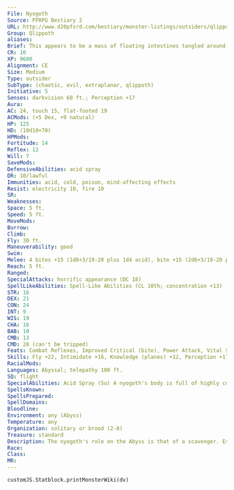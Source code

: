```yaml
---
File: Nyogoth
Source: PFRPG Bestiary 2
URL: http://www.d20pfsrd.com/bestiary/monster-listings/outsiders/qlippoth/qlippoth-nyogoth
Group: Qlippoth
aliases: 
Brief: This appears to be a mass of floating intestines tangled around a fanged mouth-the tips of its coils also end in toothy maws.
CR: 10
XP: 9600
Alignment: CE
Size: Medium
Type: outsider
SubType: (chaotic, evil, extraplanar, qlippoth)
Initiative: 5
Senses: darkvision 60 ft.; Perception +17
Aura: 
AC: 24, touch 15, flat-footed 19
ACMods: (+5 Dex, +9 natural)
HP: 125
HD: (10d10+70)
HPMods: 
Fortitude: 14
Reflex: 12
Will: 7
SaveMods: 
DefensiveAbilities: acid spray
DR: 10/lawful
Immunities: acid, cold, poison, mind-affecting effects
Resist: electricity 10, fire 10
SR: 
Weaknesses: 
Space: 5 ft.
Speed: 5 ft.
MoveMods: 
Burrow: 
Climb: 
Fly: 30 ft.
Maneuverability: good
Swim: 
Melee: 4 bites +15 (1d6+3/19-20 plus 1d4 acid), bite +15 (2d6+3/19-20 plus 1d4 acid)
Reach: 5 ft.
Ranged: 
SpecialAttacks: horrific appearance (DC 18)
SpellLikeAbilities: Spell-Like Abilities (CL 10th; concentration +13)   At Will-acid arrow   7/day-fear (DC 17), protection from law   1/day-acid fog, dimension door
STR: 16
DEX: 21
CON: 24
INT: 9
WIS: 19
CHA: 16
BAB: 10
CMB: 13
CMD: 28 (can't be tripped)
Feats: Combat Reflexes, Improved Critical (bite), Power Attack, Vital Strike, Weapon Finesse
Skills: Fly +22, Intimidate +16, Knowledge (planes) +12, Perception +17, Stealth +18
RacialMods: 
Languages: Abyssal; telepathy 100 ft.
SQ: flight
SpecialAbilities: Acid Spray (Su) A nyogoth's body is full of highly corrosive digestive fluid. Every time a nyogoth is damaged by a piercing or slashing weapon, all creatures adjacent to the nyogoth take 1d6 points of acid damage (2d6 acid damage if the attack is a critical hit).  Horrific Appearance (Su) Creatures that succumb to a nyogoth's horrific appearance become nauseated for 1d8 rounds.
SpellsKnown: 
SpellsPrepared: 
SpellDomains: 
Bloodline: 
Environment: any (Abyss)
Temperature: any
Organization: solitary or brood (2-8)
Treasure: standard
Description: The nyogoth's role on the Abyss is that of a scavenger. Essentially mobile clumps of buoyant intestines, these writhing creatures squirt through the air in convulsive movements like an octopus gliding through water, and are constantly on the search for anything smaller than one of their many mouths (either the relatively small ones that pinch and gasp at the tips of their intestinal limbs or the larger gaping one at their cores). They can subsist on the waste and filth left behind by other denizens of the Abyss, but particularly enjoy feeding on still-living creatures.  Despite their seemingly lowly role in Abyssal ecosystems, the nyogoths are far from stupid beasts. Most are nearly as intelligent as the average human, and are capable of solving relatively complex problems when it comes to securing the next meal. As outsiders, nyogoths do not need to eat to survive, yet this does not exempt them from hunger-a nyogoth that goes for longer than 12 hours without a meal becomes increasingly violent and erratic. Such a "starving" nyogoth typically fights to the death when the prospect of food is available, and may even resort to self-cannibalism, drinking its own spurting digestive juices from its wounds in a nauseating display.  A typical nyogoth is 5 feet in diameter and weighs 260 pounds, although they are known to grow much larger.
Race: 
Class: 
MR: 
---
```

```dataviewjs
customJS.Statblock.printMonsterWiki(dv)
```
